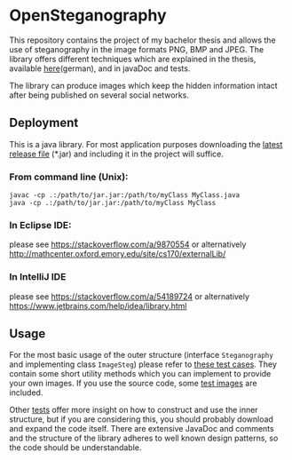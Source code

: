 # OpenSteganography
This repository contains the project of my bachelor thesis and allows the use of steganography in the image
formats PNG, BMP and JPEG. The library offers different techniques which are explained in the thesis,
available [here](someDayAWorkingLink)(german), and in javaDoc and tests.

The library can produce images which keep the hidden information intact after being published
on several social networks.

## Deployment
This is a java library. For most application purposes downloading the [latest release file](https://github.com/Katatunga/OpenSteganography/releases/tag/v1.0.0-beta) (*.jar) and including it in the project will suffice.

### From command line (Unix):
```
javac -cp .:/path/to/jar.jar:/path/to/myClass MyClass.java
java -cp .:/path/to/jar.jar:/path/to/myClass MyClass
```

### In Eclipse IDE:
please see https://stackoverflow.com/a/9870554
or alternatively http://mathcenter.oxford.emory.edu/site/cs170/externalLib/

### In IntelliJ IDE
please see https://stackoverflow.com/a/54189724
or alternatively https://www.jetbrains.com/help/idea/library.html

## Usage
For the most basic usage of the outer structure (interface `Steganography` and implementing class `ImageSteg`)
please refer to
[these test cases](https://github.com/Katatunga/OpenSteganography/blob/main/src/test/java/steganography/image/outerStructure/TestBasicUsage.java).
They contain some short utility methods which you can implement to provide your own images. If you use the source code, some
[test images](https://github.com/Katatunga/OpenSteganography/tree/main/src/test/resources/steganography/image) are included.

Other [tests](https://github.com/Katatunga/OpenSteganography/tree/main/src/test/java/steganography/image/innerStructure/integrations) 
offer more insight on how to construct and use the inner structure, but if you are considering this,
you should probably download and expand the code itself. There are extensive JavaDoc and comments and the
structure of the library adheres to well known design patterns, so the code should be understandable.
